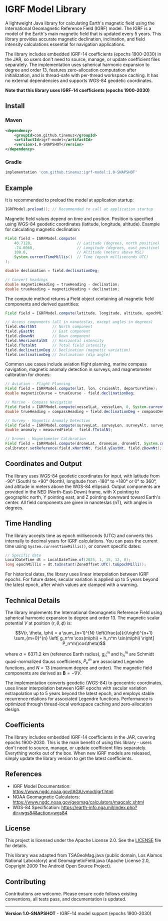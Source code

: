 # IGRF Model Library

A lightweight Java library for calculating Earth's magnetic field using the International Geomagnetic Reference Field (IGRF) model. The IGRF is a model of the Earth's main magnetic field that is updated every 5 years. This library provides accurate magnetic declination, inclination, and field intensity calculations essential for navigation applications.

The library includes embedded IGRF-14 coefficients (epochs 1900-2030) in the JAR, so users don't need to source, manage, or update coefficient files separately. The implementation uses spherical harmonic expansion to degree and order 13, features zero-allocation computation after initialization, and is thread-safe with per-thread workspace caching. It has no external dependencies and supports WGS-84 geodetic coordinates.

**Note that this library uses IGRF-14 coefficients (epochs 1900-2030)**

## Install

### Maven
```xml
<dependency>
    <groupId>com.github.tinemuz</groupId>
    <artifactId>igrf-model</artifactId>
    <version>1.0-SNAPSHOT</version>
</dependency>
```

### Gradle
```gradle
implementation 'com.github.tinemuz:igrf-model:1.0-SNAPSHOT'
```

## Example

It is recommended to preload the model at application startup:

```java
IGRFModel.preload(); // Recommended to call at application startup
```

Magnetic field values depend on time and position. Position is specified using WGS-84 geodetic coordinates (latitude, longitude, altitude). Example for calculating magnetic declination:

```java
Field field = IGRFModel.compute(
    40.7128,                    // Latitude (degrees, north positive)
    -74.0060,                   // Longitude (degrees, east positive)
    100.0,                      // Altitude (meters above MSL)
    System.currentTimeMillis()  // Time (epoch milliseconds UTC)
);

double declination = field.declinationDeg;

// Convert headings
double magneticHeading = trueHeading - declination;
double trueHeading = magneticHeading + declination;
```

The compute method returns a Field object containing all magnetic field components and derived quantities:

```java
Field field = IGRFModel.compute(latitude, longitude, altitude, epochMillis);

// Access components (all in nanoteslas, except angles in degrees)
field.xNorthNt       // North component
field.yEastNt        // East component  
field.zDownNt        // Down component
field.hHorizontalNt  // Horizontal intensity
field.fTotalNt       // Total field intensity
field.declinationDeg // Declination (magnetic variation)
field.inclinationDeg // Inclination (dip angle)
```

Common use cases include aviation flight planning, marine compass navigation, magnetic anomaly detection in surveys, and magnetometer calibration for drones:

```java
// Aviation - Flight Planning
Field field = IGRFModel.compute(lat, lon, cruiseAlt, departureTime);
double magneticCourse = trueCourse - field.declinationDeg;

// Marine - Compass Navigation
Field field = IGRFModel.compute(vesselLat, vesselLon, 0, System.currentTimeMillis());
double trueHeading = compassHeading + field.declinationDeg + compassDeviation;

// Survey - Magnetic Anomaly Detection
Field field = IGRFModel.compute(surveyLat, surveyLon, surveyAlt, surveyTime);
double anomaly = measuredField - field.fTotalNt;

// Drones - Magnetometer Calibration
Field field = IGRFModel.compute(droneLat, droneLon, droneAlt, System.currentTimeMillis());
calibrator.setReference(field.xNorthNt, field.yEastNt, field.zDownNt);
```

## Coordinates and Output

The library uses WGS-84 geodetic coordinates for input, with latitude from -90° (South) to +90° (North), longitude from -180° to +180° or 0° to 360°, and altitude in meters above the WGS-84 ellipsoid. Output components are provided in the NED (North-East-Down) frame, with X pointing to geographic north, Y pointing east, and Z pointing downward toward Earth's center. All field components are given in nanoteslas (nT), with angles in degrees.

## Time Handling

The library accepts time as epoch milliseconds (UTC) and converts this internally to decimal years for IGRF calculations. You can pass the current time using `System.currentTimeMillis()`, or convert specific dates:

```java
// Specific date
LocalDateTime dt = LocalDateTime.of(2025, 1, 15, 12, 0);
long epochMillis = dt.toInstant(ZoneOffset.UTC).toEpochMilli();
```

For historical dates, the library uses linear interpolation between IGRF epochs. For future dates, secular variation is applied up to 5 years beyond the latest epoch, after which values are clamped with a warning.

## Technical Details

The library implements the International Geomagnetic Reference Field using spherical harmonic expansion to degree and order 13. The magnetic scalar potential $V$ at position $(r, \theta, \phi)$ is:

$$V(r, \theta, \phi) = a \sum_{n=1}^{N} \left(\frac{a}{r}\right)^{n+1} \sum_{m=0}^{n} \left[ g_n^m \cos(m\phi) + h_n^m \sin(m\phi) \right] P_n^m(\cos\theta)$$

where $a = 6371.2$ km (reference Earth radius), $g_n^m$ and $h_n^m$ are Schmidt quasi-normalized Gauss coefficients, $P_n^m$ are associated Legendre functions, and $N = 13$ (maximum degree and order). The magnetic field components are derived as $\mathbf{B} = -\nabla V$.

The implementation converts geodetic (WGS-84) to geocentric coordinates, uses linear interpolation between IGRF epochs with secular variation extrapolation up to 5 years beyond the latest epoch, and employs stable recurrence relations for associated Legendre functions. Performance is optimized through thread-local workspace caching and zero-allocation design.

## Coefficients

The library includes embedded IGRF-14 coefficients in the JAR, covering epochs 1900-2030. This is the main benefit of using this library - users don't need to source, manage, or update coefficient files separately. Everything works out of the box. When new IGRF models are released, simply update the library version to get the latest coefficients.

## References

- IGRF Model Documentation: https://www.ngdc.noaa.gov/IAGA/vmod/igrf.html
- NOAA Geomagnetic Calculators: https://www.ngdc.noaa.gov/geomag/calculators/magcalc.shtml
- WGS-84 Specification: https://earth-info.nga.mil/index.php?dir=wgs84&action=wgs84

## License

This project is licensed under the Apache License 2.0. See the [LICENSE](LICENSE) file for details.

This library was adapted from TSAGeoMag.java (public domain, Los Alamos National Laboratory) and GeomagneticField.java (Apache License 2.0, Copyright 2009 The Android Open Source Project).

## Contributing

Contributions are welcome. Please ensure code follows existing conventions, all tests pass, and documentation is updated.

---

**Version 1.0-SNAPSHOT** - IGRF-14 model support (epochs 1900-2030)
